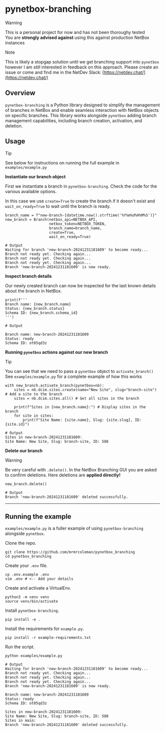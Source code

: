 # pynetbox-branching

> [!WARNING]
> This is a personal project for now and has not been thoroughy tested  
> You are **strongly advised against** using this against production NetBox instances  

> [!NOTE]  
> This is likely a stopgap solution until we get branching support into `pynetbox` however I am still interested in feedback on this approach. Please create an issue or come and find me in the NetDev Slack: [https://netdev.chat/](https://netdev.chat/)  

## Overview

`pynetbox-branching` is a Python library designed to simplify the management of branches in NetBox and enable seamless interaction with NetBox objects on specific branches. This library works alongside `pynetbox` adding branch management capabilities, including branch creation, activation, and deletion.

## Usage

> [!TIP]
> See below for instructions on running the full example in `examples/example.py`  

**Instantiate our branch object**

First we instantiate a branch in `pynetbox-branching`. Check the code for the various available options.

In this case we use `create=True` to create the branch if it doesn't exist and `wait_on_ready=True` to wait until the branch is ready.

```
branch_name = f"new-branch-{datetime.now().strftime('%Y%m%d%H%M%S')}"
new_branch = Branch(netbox_api=NETBOX_API,
                    netbox_token=NETBOX_TOKEN,
                    branch_name=branch_name,
                    create=True,
                    wait_on_ready=True)

# Output
Waiting for branch 'new-branch-20241231181609' to become ready...
Branch not ready yet. Checking again...
Branch not ready yet. Checking again...
Branch not ready yet. Checking again...
Branch 'new-branch-20241231181609' is now ready.
```

**Inspect branch details**

Our newly created branch can now be inspected for the last known details about the branch in NetBox.

```
print(f'''
Branch name: {new_branch.name}
Status: {new_branch.status}
Schema ID: {new_branch.schema_id}
''')

# Output

Branch name: new-branch-20241231181609
Status: ready
Schema ID: ot05qd3z
```

**Running `pynetbox` actions against our new branch**

> [!TIP]
> You can see that we need to pass a `pynetbox` object to `activate_branch()`  
> See `examples/example.py` for a complete example of how this works  

```
with new_branch.activate_branch(pynetbox=nb):
    sites = nb.dcim.sites.create(name="New Site", slug="branch-site") # Add a site to the branch
    sites = nb.dcim.sites.all() # Get all sites in the branch
    
    print(f"Sites in {new_branch.name}:") # Display sites in the branch
    for site in sites:
        print(f"Site Name: {site.name}, Slug: {site.slug}, ID: {site.id}")

# Output
Sites in new-branch-20241231181609:
Site Name: New Site, Slug: branch-site, ID: 588
```

**Delete our branch**

> [!WARNING]
> Be very careful with `.delete()`. In the NetBox Branching GUI you are asked to confirm deletions. Here deletions are **applied directly!**  

```
new_branch.delete()

# Output
Branch 'new-branch-20241231181609' deleted successfully.
```
---

## Running the example

`examples/example.py` is a fuller example of using `pynetbox-branching` alongside `pynetbox`.


Clone the repo.

```
git clone https://github.com/mrmrcoleman/pynetbox_branching
cd pynetbox_branching
```

Create your `.env` file.

```
cp .env.example .env
vim .env # <-- Add your details
```

Create and activate a VirtualEnv.

```
python3 -m venv venv
source venv/bin/activate
```

Install `pynetbox-branching`.

```
pip install -e .
```

Install the requirements for `example.py`.

```
pip install -r example-requirements.txt
```

Run the script.

```
python examples/example.py

# Output
Waiting for branch 'new-branch-20241231181609' to become ready...
Branch not ready yet. Checking again...
Branch not ready yet. Checking again...
Branch not ready yet. Checking again...
Branch 'new-branch-20241231181609' is now ready.

Branch name: new-branch-20241231181609
Status: ready
Schema ID: ot05qd3z

Sites in new-branch-20241231181609:
Site Name: New Site, Slug: branch-site, ID: 588
Sites in main:
Branch 'new-branch-20241231181609' deleted successfully.
```

